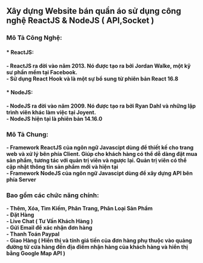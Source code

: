 <h2>Xây dựng Website bán quần áo sử dụng công nghệ ReactJS & NodeJS ( API,Socket )</h2>
<h3> Mô Tả Công Nghệ: </h3>
<h4>* ReactJS: </h4>
<b>- ReactJS ra đời vào năm 2013. Nó được tạo ra bởi Jordan Walke, một kỹ sư phần mềm tại Facebook.</b><br>
<b>- Sử dụng React Hook và là một sự bổ sung từ phiên bản React 16.8</b>
<h4>* NodeJS: </h4>
<b>- NodeJS ra đời vào năm 2009. Nó được tạo ra bởi Ryan Dahl và những lập trình viên khác làm việc tại Joyent.</b><br>
<b>- NodeJS hiện tại là phiên bản 14.16.0</b>
<h3> Mô Tả Chung: </h3>
<b>- Framework ReactJS của ngôn ngữ Javascipt dùng để thiết kế cho trang web và xử lý bên phía Client. Giúp cho khách hàng có thể dễ dàng đặt mua sản phẩm, tương tác với quản trị viên và ngược lại. Quản trị viên có thể cập nhật thông tin sản phẩm mới và hiện tại </b>
</br>
<b>- Framework NodeJS của ngôn ngữ Javascipt dùng để xây dựng API bên phía Server </b>
<h3>Bao gồm các chức năng chính: </h4>
    <b>- Thêm, Xóa, Tìm Kiếm, Phân Trang, Phân Loại Sản Phẩm </b> </br>
    <b>- Đặt Hàng </b> </br>
    <b>- Live Chat ( Tư Vấn Khách Hàng ) </b> </br>
    <b>- Gửi Email để xác nhận đơn hàng </b> </br>
    <b>- Thanh Toán Paypal  </b> </br>
    <b>- Giao Hàng ( Hiển thị và tính giá tiền của đơn hàng phụ thuộc vào quảng đường từ cửa hàng đến địa điểm nhận hàng của khách hàng và hiển thị bằng Google Map API )  </b> </br>
